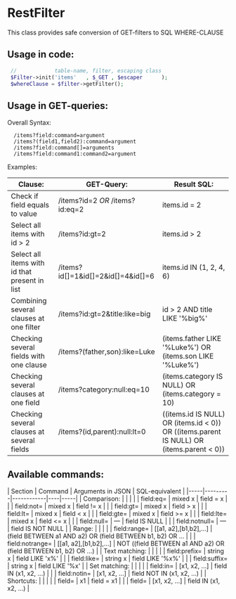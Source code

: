 RestFilter
==========

This class provides safe conversion of GET-filters to SQL WHERE-CLAUSE

## Usage in code:

```php
 //            table-name, filter, escaping class
 $Filter->init('items'   , $_GET , $escaper      );
 $whereClause = $filter->getFilter();
```

## Usage in GET-queries:

Overall Syntax:

      /items?field:command=argument
      /items?(field1,field2):command=argument
      /items?field:command[]=arguments
      /items?field:command1:command2=argument

Examples: 

| Clause: | GET-Query:    | Result SQL:  |
|---------------|--------------|--------------|
| Check if field equals to value | /items?id=2 _OR_ /items?id:eq=2  | items.id = 2 |
| Select all items with id > 2| /items?id:gt=2 | items.id > 2 |
| Select all items with id that present in list | /items?id[]=1&id[]=2&id[]=4&id[]=6 | items.id IN (1, 2, 4, 6) |
| Combining several clauses at one filter | /items?id:gt=2&title:like=big | id > 2 AND title LIKE '%big%' | 
| Checking several fields with one clause | /items?(father,son):like=Luke | (items.father LIKE '%Luke%') OR (items.son LIKE '%Luke%') |
| Checking several clauses at one field | /items?category:null:eq=10 | (items.category IS NULL) OR (items.category = 10) |
| Checking several clauses at several fields | /items?(id,parent):null:lt=0 | ((items.id IS NULL) OR (items.id < 0)) OR ((items.parent IS NULL) OR (items.parent < 0))

## Available commands: 

| Section | Command | Arguments in JSON | SQL-equivalent  | 
|-----|---------|------------|----|-----|
| Comparison: | | | 
| | field:eq= | mixed x | field = x |
| | field:not= | mixed x | field != x |
| | field:gt= | mixed x | field > x |
| | field:lt= | mixed x | field < x |
| | field:gte= | mixed x | field >= x |
| | field:lte= | mixed x | field <= x |
| | field:null= | — | field IS NULL | 
| | field:notnull= | — | field IS NOT NULL |
| Range: | | | 
| | field:range= | [[a1, a2],[b1,b2],...] | (field BETWEEN a1 AND a2) OR (field BETWEEN b1, b2) OR ...  | 
| | field:notrange= | [[a1, a2],[b1,b2],...] | NOT ((field BETWEEN a1 AND a2) OR (field BETWEEN b1, b2) OR ...)  | 
| Text matching: | | |
| | field:prefix= | string x | field LIKE 'x%' |
| | field:like= | string x | field LIKE '%x%' |
| | field:suffix= | string x | field LIKE '%x' |
| Set matching: | | | 
| | field:in= | [x1, x2, ...] | field IN (x1, x2, ...) |
| | field:notin= | [x1, x2, ...] | field NOT IN (x1, x2, ...) |
| Shortcuts: | | |
| | field= | x1 | field = x1 |
| | field= | [x1, x2, ...] | field IN (x1, x2, ...) |
